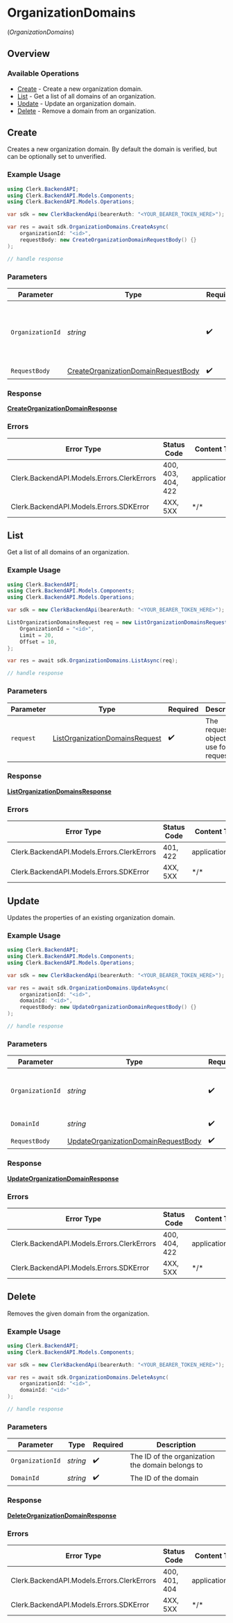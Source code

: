 # OrganizationDomains
(*OrganizationDomains*)

## Overview

### Available Operations

* [Create](#create) - Create a new organization domain.
* [List](#list) - Get a list of all domains of an organization.
* [Update](#update) - Update an organization domain.
* [Delete](#delete) - Remove a domain from an organization.

## Create

Creates a new organization domain. By default the domain is verified, but can be optionally set to unverified.

### Example Usage

```csharp
using Clerk.BackendAPI;
using Clerk.BackendAPI.Models.Components;
using Clerk.BackendAPI.Models.Operations;

var sdk = new ClerkBackendApi(bearerAuth: "<YOUR_BEARER_TOKEN_HERE>");

var res = await sdk.OrganizationDomains.CreateAsync(
    organizationId: "<id>",
    requestBody: new CreateOrganizationDomainRequestBody() {}
);

// handle response
```

### Parameters

| Parameter                                                                                             | Type                                                                                                  | Required                                                                                              | Description                                                                                           |
| ----------------------------------------------------------------------------------------------------- | ----------------------------------------------------------------------------------------------------- | ----------------------------------------------------------------------------------------------------- | ----------------------------------------------------------------------------------------------------- |
| `OrganizationId`                                                                                      | *string*                                                                                              | :heavy_check_mark:                                                                                    | The ID of the organization where the new domain will be created.                                      |
| `RequestBody`                                                                                         | [CreateOrganizationDomainRequestBody](../../Models/Operations/CreateOrganizationDomainRequestBody.md) | :heavy_check_mark:                                                                                    | N/A                                                                                                   |

### Response

**[CreateOrganizationDomainResponse](../../Models/Operations/CreateOrganizationDomainResponse.md)**

### Errors

| Error Type                                 | Status Code                                | Content Type                               |
| ------------------------------------------ | ------------------------------------------ | ------------------------------------------ |
| Clerk.BackendAPI.Models.Errors.ClerkErrors | 400, 403, 404, 422                         | application/json                           |
| Clerk.BackendAPI.Models.Errors.SDKError    | 4XX, 5XX                                   | \*/\*                                      |

## List

Get a list of all domains of an organization.

### Example Usage

```csharp
using Clerk.BackendAPI;
using Clerk.BackendAPI.Models.Components;
using Clerk.BackendAPI.Models.Operations;

var sdk = new ClerkBackendApi(bearerAuth: "<YOUR_BEARER_TOKEN_HERE>");

ListOrganizationDomainsRequest req = new ListOrganizationDomainsRequest() {
    OrganizationId = "<id>",
    Limit = 20,
    Offset = 10,
};

var res = await sdk.OrganizationDomains.ListAsync(req);

// handle response
```

### Parameters

| Parameter                                                                                   | Type                                                                                        | Required                                                                                    | Description                                                                                 |
| ------------------------------------------------------------------------------------------- | ------------------------------------------------------------------------------------------- | ------------------------------------------------------------------------------------------- | ------------------------------------------------------------------------------------------- |
| `request`                                                                                   | [ListOrganizationDomainsRequest](../../Models/Operations/ListOrganizationDomainsRequest.md) | :heavy_check_mark:                                                                          | The request object to use for the request.                                                  |

### Response

**[ListOrganizationDomainsResponse](../../Models/Operations/ListOrganizationDomainsResponse.md)**

### Errors

| Error Type                                 | Status Code                                | Content Type                               |
| ------------------------------------------ | ------------------------------------------ | ------------------------------------------ |
| Clerk.BackendAPI.Models.Errors.ClerkErrors | 401, 422                                   | application/json                           |
| Clerk.BackendAPI.Models.Errors.SDKError    | 4XX, 5XX                                   | \*/\*                                      |

## Update

Updates the properties of an existing organization domain.

### Example Usage

```csharp
using Clerk.BackendAPI;
using Clerk.BackendAPI.Models.Components;
using Clerk.BackendAPI.Models.Operations;

var sdk = new ClerkBackendApi(bearerAuth: "<YOUR_BEARER_TOKEN_HERE>");

var res = await sdk.OrganizationDomains.UpdateAsync(
    organizationId: "<id>",
    domainId: "<id>",
    requestBody: new UpdateOrganizationDomainRequestBody() {}
);

// handle response
```

### Parameters

| Parameter                                                                                             | Type                                                                                                  | Required                                                                                              | Description                                                                                           |
| ----------------------------------------------------------------------------------------------------- | ----------------------------------------------------------------------------------------------------- | ----------------------------------------------------------------------------------------------------- | ----------------------------------------------------------------------------------------------------- |
| `OrganizationId`                                                                                      | *string*                                                                                              | :heavy_check_mark:                                                                                    | The ID of the organization the domain belongs to                                                      |
| `DomainId`                                                                                            | *string*                                                                                              | :heavy_check_mark:                                                                                    | The ID of the domain                                                                                  |
| `RequestBody`                                                                                         | [UpdateOrganizationDomainRequestBody](../../Models/Operations/UpdateOrganizationDomainRequestBody.md) | :heavy_check_mark:                                                                                    | N/A                                                                                                   |

### Response

**[UpdateOrganizationDomainResponse](../../Models/Operations/UpdateOrganizationDomainResponse.md)**

### Errors

| Error Type                                 | Status Code                                | Content Type                               |
| ------------------------------------------ | ------------------------------------------ | ------------------------------------------ |
| Clerk.BackendAPI.Models.Errors.ClerkErrors | 400, 404, 422                              | application/json                           |
| Clerk.BackendAPI.Models.Errors.SDKError    | 4XX, 5XX                                   | \*/\*                                      |

## Delete

Removes the given domain from the organization.

### Example Usage

```csharp
using Clerk.BackendAPI;
using Clerk.BackendAPI.Models.Components;

var sdk = new ClerkBackendApi(bearerAuth: "<YOUR_BEARER_TOKEN_HERE>");

var res = await sdk.OrganizationDomains.DeleteAsync(
    organizationId: "<id>",
    domainId: "<id>"
);

// handle response
```

### Parameters

| Parameter                                        | Type                                             | Required                                         | Description                                      |
| ------------------------------------------------ | ------------------------------------------------ | ------------------------------------------------ | ------------------------------------------------ |
| `OrganizationId`                                 | *string*                                         | :heavy_check_mark:                               | The ID of the organization the domain belongs to |
| `DomainId`                                       | *string*                                         | :heavy_check_mark:                               | The ID of the domain                             |

### Response

**[DeleteOrganizationDomainResponse](../../Models/Operations/DeleteOrganizationDomainResponse.md)**

### Errors

| Error Type                                 | Status Code                                | Content Type                               |
| ------------------------------------------ | ------------------------------------------ | ------------------------------------------ |
| Clerk.BackendAPI.Models.Errors.ClerkErrors | 400, 401, 404                              | application/json                           |
| Clerk.BackendAPI.Models.Errors.SDKError    | 4XX, 5XX                                   | \*/\*                                      |